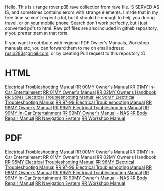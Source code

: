 Hello,
This is a range rover p38 rave collection from rave file. 
IS SERVED AS IS, and sometimes contains errors with strange elements. I made that in my free time so don't expect a lot, but it should be enough to help you during travel, or on your mobile phone. Search don't work perfectly, but i just converted pdfs to html.
Raw pdf files are also included in github repository, if you preffer them in that form.

If you want to cotribute with regional PDF Owner's Manuals, Workshop manuals etc, you can forward them to me on email adress: rusio283@gmail.com, or by creating Pull request to this repository :D 

# HTML
[Electrical Troubleshooting Manual](https://irusio.github.io/Range-Rover-P38/RR%2099MY%20Electrical%20Troubleshooting%20Manual)
[RR 00MY Owner's Manual](https://irusio.github.io/Range-Rover-P38/RR%2000MY%20Owner's%20Manual)
[RR 01MY In-Car Entertainment](https://irusio.github.io/Range-Rover-P38/RR%2001MY%20In-Car%20Entertainment)
[RR 01MY Owner's Manual](https://irusio.github.io/Range-Rover-P38/RR%2001MY%20Owner's%20Manual)
[RR 02MY Owner's Handbook](https://irusio.github.io/Range-Rover-P38/RR%2002MY%20Owner's%20Handbook)
[RR 95MY Electrical Troubleshooting Manual](https://irusio.github.io/Range-Rover-P38/RR%2095MY%20Electrical%20Troubleshooting%20Manual)
[RR 96MY Electrical Troubleshooting Manual](https://irusio.github.io/Range-Rover-P38/RR%2096MY%20Electrical%20Troubleshooting%20Manual)
[RR 97-99 Electrical Troubleshooting Manual](https://irusio.github.io/Range-Rover-P38/RR%2097-99%20Electrical%20Troubleshooting%20Manual)
[RR 98MY Owner's Manual](https://irusio.github.io/Range-Rover-P38/RR%2098MY%20Owner's%20Manual)
[RR 99MY Electrical Troubleshooting Manual](https://irusio.github.io/Range-Rover-P38/RR%2099MY%20Electrical%20Troubleshooting%20Manual)
[RR 99MY In-Car Entertainment](https://irusio.github.io/Range-Rover-P38/RR%2099MY%20In-Car%20Entertainment)
[RR 99MY Owner's Manual - NAS](https://irusio.github.io/Range-Rover-P38/RR%2099MY%20Owner's%20Manual%20-%20NAS)
[RR Body Repair Manual](https://irusio.github.io/Range-Rover-P38/RR%20Body%20Repair%20Manual)
[RR Navigation System](https://irusio.github.io/Range-Rover-P38/RR%20Navigation%20System)
[RR Workshop Manual](https://irusio.github.io/Range-Rover-P38/RR%20Workshop%20Manual)

# PDF
[Electrical Troubleshooting Manual](https://irusio.github.io/Range-Rover-P38/pdf/RR%2099MY%20Electrical%20Troubleshooting%20Manual.pdf)
[RR 00MY Owner's Manual](https://irusio.github.io/Range-Rover-P38/pdf/RR%2000MY%20Owner's%20Manual.pdf)
[RR 01MY In-Car Entertainment](https://irusio.github.io/Range-Rover-P38/pdf/RR%2001MY%20In-Car%20Entertainment.pdf)
[RR 01MY Owner's Manual](https://irusio.github.io/Range-Rover-P38/pdf/RR%2001MY%20Owner's%20Manual.pdf)
[RR 02MY Owner's Handbook](https://irusio.github.io/Range-Rover-P38/pdf/RR%2002MY%20Owner's%20Handbook.pdf)
[RR 95MY Electrical Troubleshooting Manual](https://irusio.github.io/Range-Rover-P38/pdf/RR%2095MY%20Electrical%20Troubleshooting%20Manual.pdf)
[RR 96MY Electrical Troubleshooting Manual](https://irusio.github.io/Range-Rover-P38/pdf/RR%2096MY%20Electrical%20Troubleshooting%20Manual.pdf)
[RR 97-99 Electrical Troubleshooting Manual](https://irusio.github.io/Range-Rover-P38/pdf/RR%2097-99%20Electrical%20Troubleshooting%20Manual.pdf)
[RR 98MY Owner's Manual](https://irusio.github.io/Range-Rover-P38/pdf/RR%2098MY%20Owner's%20Manual.pdf)
[RR 99MY Electrical Troubleshooting Manual](https://irusio.github.io/Range-Rover-P38/pdf/RR%2099MY%20Electrical%20Troubleshooting%20Manual.pdf)
[RR 99MY In-Car Entertainment](https://irusio.github.io/Range-Rover-P38/pdf/RR%2099MY%20In-Car%20Entertainment.pdf)
[RR 99MY Owner's Manual - NAS](https://irusio.github.io/Range-Rover-P38/pdf/RR%2099MY%20Owner's%20Manual%20-%20NAS.pdf)
[RR Body Repair Manual](https://irusio.github.io/Range-Rover-P38/pdf/RR%20Body%20Repair%20Manual.pdf)
[RR Navigation System](https://irusio.github.io/Range-Rover-P38/pdf/RR%20Navigation%20System.pdf)
[RR Workshop Manual](https://irusio.github.io/Range-Rover-P38/pdf/RR%20Workshop%20Manual.pdf)

